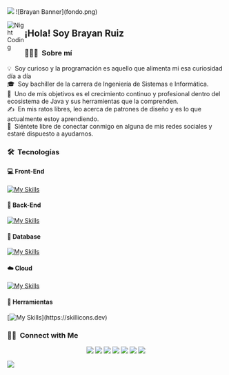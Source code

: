 <img src="https://user-images.githubusercontent.com/73097560/115834477-dbab4500-a447-11eb-908a-139a6edaec5c.gif">
![Brayan Banner](fondo.png)

<img alt="Night Coding" src="./assets/Hand%20Wave.gif" width='40' align="left"/><h2>¡Hola! Soy Brayan Ruiz</h2>

<!-- ## 👋 &nbsp;Hey there! I'm Aditya -->

<!--horizontal divider(gradiant)-->

### 👨🏻‍💻 &nbsp;Sobre mí

💡 &nbsp;Soy curioso y la programación es aquello que alimenta mi esa curiosidad día a día\
🎓 &nbsp;Soy bachiller de la carrera de Ingeniería de Sistemas e Informática.\
🌱 &nbsp;Uno de mis objetivos es el crecimiento continuo y profesional dentro del ecosistema de Java y sus herramientas que la comprenden.\
✍️ &nbsp;En mis ratos libres, leo acerca de patrones de diseño y es lo que actualmente estoy aprendiendo.\
💬 &nbsp;Siéntete libre de conectar conmigo en alguna de mis redes sociales y estaré dispuesto a ayudarnos.

### 🛠 &nbsp;Tecnologías

#### :computer: Front-End
[![My Skills](https://skillicons.dev/icons?i=js,html,css,angular)](https://skillicons.dev)
#### :wrench: Back-End
[![My Skills](https://skillicons.dev/icons?i=spring,java)](https://skillicons.dev)
#### :floppy_disk: Database
[![My Skills](https://skillicons.dev/icons?i=mysql,postgres)](https://skillicons.dev)
#### :cloud: Cloud
[![My Skills](https://skillicons.dev/icons?i=aws)](https://skillicons.dev)
#### :hammer: Herramientas
[![My Skills](https://skillicons.dev/icons?i=vscode,postman,docker,hibernate,maven,)](https://skillicons.dev)

### 🤝🏻 &nbsp;Connect with Me

<p align="center">
<a href="https://www.adityavsingh.com"><img src="https://img.shields.io/badge/-adityavsingh.com-3423A6?style=flat&logo=Google-Chrome&logoColor=white"/></a>
<a href="https://linkedin.com/in/AVS1508"><img src="https://img.shields.io/badge/-Aditya%20Vikram%20Singh-0077B5?style=flat&logo=Linkedin&logoColor=white"/></a>
<a href="mailto:avsingh@umass.edu"><img src="https://img.shields.io/badge/-avsingh@umass.edu-D14836?style=flat&logo=Gmail&logoColor=white"/></a>
<a href="https://instagram.com/adityavs_"><img src="https://img.shields.io/badge/-@adityavs__-E4405F?style=flat&logo=Instagram&logoColor=white"/></a>
<a href="https://facebook.com/AVS1508"><img src="https://img.shields.io/badge/-@AVS1508-1877F2?style=flat&logo=Facebook&logoColor=white"/></a>
<a href="https://www.pinterest.ca/AVS1508"><img src="https://img.shields.io/badge/-@AVS1508-BD081C?style=flat&logo=Pinterest&logoColor=white"/></a>
<a href="https://www.behance.net/AVS1508"><img src="https://img.shields.io/badge/-@AVS1508-1769FF?style=flat&logo=Behance&logoColor=white"/></a>
</p>


<!--horizontal divider(gradiant)-->
<img src="https://user-images.githubusercontent.com/73097560/115834477-dbab4500-a447-11eb-908a-139a6edaec5c.gif">







